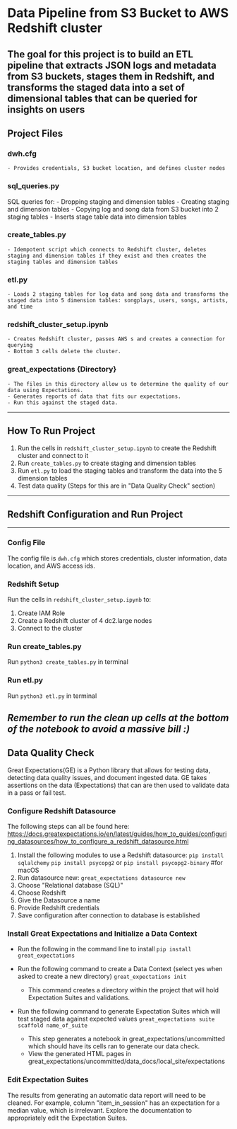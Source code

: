 # Data Pipeline from S3 Bucket to AWS Redshift cluster
The goal for this project is to build an ETL pipeline that extracts JSON logs and metadata from S3 buckets, stages them in Redshift, and transforms the staged data into a set of dimensional tables that can be queried for insights on users
---

## Project Files
### dwh.cfg
    - Provides credentials, S3 bucket location, and defines cluster nodes

### sql_queries.py
SQL queries for:
    - Dropping staging and dimension tables
    - Creating staging and dimension tables
    - Copying log and song data from S3 bucket into 2 staging tables
    - Inserts stage table data into dimension tables

### create_tables.py
    - Idempotent script which connects to Redshift cluster, deletes staging and dimension tables if they exist and then creates the staging tables and dimension tables
    
### etl.py
    - Loads 2 staging tables for log data and song data and transforms the staged data into 5 dimension tables: songplays, users, songs, artists, and time
    
### redshift_cluster_setup.ipynb
    - Creates Redshift cluster, passes AWS s and creates a connection for querying
    - Bottom 3 cells delete the cluster.
    
### great_expectations {Directory}
    - The files in this directory allow us to determine the quality of our data using Expectations.
    - Generates reports of data that fits our expectations.
    - Run this against the staged data.
    
---
## How To Run Project
1. Run the cells in `redshift_cluster_setup.ipynb` to create the Redshift cluster and connect to it
2. Run `create_tables.py` to create staging and dimension tables
3. Run `etl.py` to load the staging tables and transform the data into the 5 dimension tables
4. Test data quality (Steps for this are in "Data Quality Check" section)

---

## Redshift Configuration and Run Project
---
### Config File
The config file is `dwh.cfg` which stores credentials, cluster information, data location, and AWS access ids.

### Redshift Setup
Run the cells in `redshift_cluster_setup.ipynb` to:
1. Create IAM Role
2. Create a Redshift cluster of 4 dc2.large nodes
3. Connect to the cluster

### Run create_tables.py
Run `python3 create_tables.py` in terminal

### Run etl.py
Run `python3 etl.py` in terminal

<em>Remember to run the clean up cells at the bottom of the notebook to avoid a massive bill :)</em>
---
## Data Quality Check
Great Expectations(GE) is a Python library that allows for testing data, detecting data quality issues, and document ingested data.
GE takes assertions on the data (Expectations) that can are then used to validate data in a pass or fail test.

### Configure Redshift Datasource
The following steps can all be found here: https://docs.greatexpectations.io/en/latest/guides/how_to_guides/configuring_datasources/how_to_configure_a_redshift_datasource.html

1. Install the following modules to use a Redshift datasource:
`pip install sqlalchemy`
`pip install psycopg2`
or
`pip install psycopg2-binary` #for macOS
2. Run datasource new: `great_expectations datasource new`
3. Choose "Relational database (SQL)"
4. Choose Redshift
5. Give the Datasource a name
6. Provide Redshift credentials 
7. Save configuration after connection to database is established


### Install Great Expectations and Initialize a Data Context
* Run the following in the command line to install
`pip install great_expectations`

* Run the following command to create a Data Context (select yes when asked to create a new directory)
`great_expectations init`

    * This command creates a directory within the project that will hold Expectation Suites and validations.

* Run the following command to generate Expectation Suites which will test staged data against expected values
`great_expectations suite scaffold name_of_suite`

    * This step generates a notebook in great_expectations/uncommitted which should have its cells ran to generate our data check.
    * View the generated HTML pages in great_expectations/uncommitted/data_docs/local_site/expectations


### Edit Expectation Suites
The results from generating an automatic data report will need to be cleaned. For example, column "item_in_session" has an expectation for a median value, which is irrelevant. 
Explore the documentation to appropriately edit the Expectation Suites.

